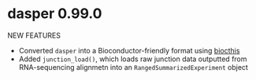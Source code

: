 # dasper 0.99.0

NEW FEATURES

* Converted `dasper` into a Bioconductor-friendly format using [biocthis](https://lcolladotor.github.io/biocthis/)
* Added `junction_load()`, which loads raw junction data outputted from RNA-sequencing alignmetn into an `RangedSummarizedExperiment` object


